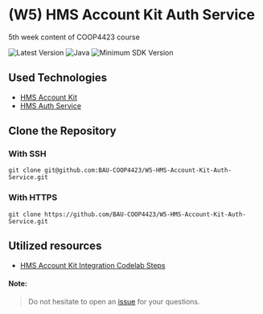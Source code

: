 # (W5) HMS Account Kit Auth Service
5th week content of COOP4423 course

![Latest Version](https://img.shields.io/badge/latestVersion-1.0-yellow) ![Java](https://img.shields.io/badge/language-java-blue) ![Minimum SDK Version](https://img.shields.io/badge/minSDK-21-orange)

## Used Technologies
- <a href="https://developer.huawei.com/consumer/en/hms/huawei-accountkit/" target="_blank">HMS Account Kit</a>
- <a href="https://developer.huawei.com/consumer/en/doc/development/AppGallery-connect-Guides/agc-auth-introduction-0000001053732605" target="_blank">HMS Auth Service</a>

## Clone the Repository

### With SSH
```
git clone git@github.com:BAU-COOP4423/W5-HMS-Account-Kit-Auth-Service.git
```

### With HTTPS
```
git clone https://github.com/BAU-COOP4423/W5-HMS-Account-Kit-Auth-Service.git
```

## Utilized resources
- <a href="https://developer.huawei.com/consumer/en/codelabsPortal/carddetails/HMSAccounts">HMS Account Kit Integration Codelab Steps</a>



#### Note:
> Do not hesitate to open an <a href="https://github.com/BAU-COOP4423/W3-MVVM-Retrofit/issues" target="_blank">issue</a> for your questions.

